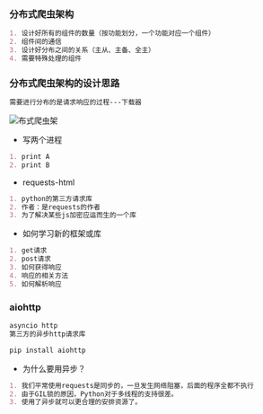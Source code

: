 ### 分布式爬虫架构

~~~markdown
1. 设计好所有的组件的数量（按功能划分，一个功能对应一个组件）
2. 组件间的通信
3. 设计好分布之间的关系（主从、主备、全主）
4. 需要特殊处理的组件
~~~

### 分布式爬虫架构的设计思路

~~~markdown
需要进行分布的是请求响应的过程---下载器
~~~

![布式爬虫架](E:\Python175\第三阶段\笔记\pic\分布式爬虫架构.jpg)



- 写两个进程

~~~markdown
1. print A
2. print B
~~~



- requests-html

~~~markdown
1. python的第三方请求库
2. 作者：是requests的作者
3. 为了解决某些js加密应运而生的一个库
~~~

- 如何学习新的框架或库

~~~markdown
1. get请求
2. post请求
3. 如何获得响应
4. 响应的相关方法
5. 如何解析响应
~~~

### aiohttp

~~~markdown
asyncio http
第三方的异步http请求库
~~~

~~~markdown
pip install aiohttp
~~~

- 为什么要用异步？

~~~markdown
1. 我们平常使用requests是同步的，一旦发生网络阻塞，后面的程序全都不执行
2. 由于GIL锁的原因，Python对于多线程的支持很差。
3. 使用了异步就可以更合理的安排资源了。
~~~

~~~python

~~~

